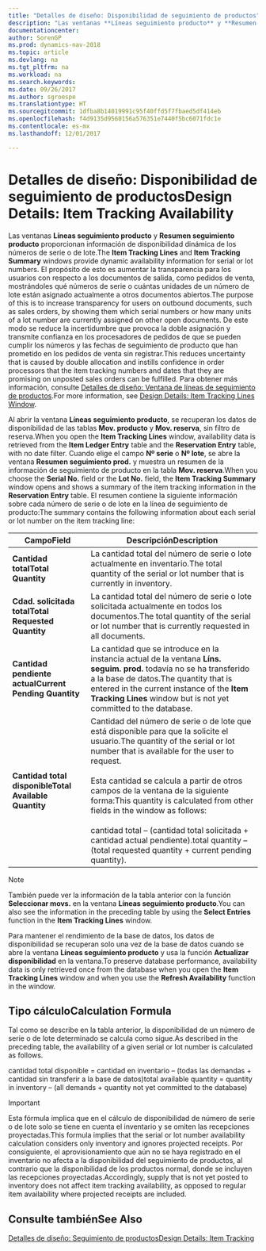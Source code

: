 ```yaml
---
title: "Detalles de diseño: Disponibilidad de seguimiento de productos"
description: "Las ventanas **Líneas seguimiento producto** y **Resumen seguimiento producto** proporcionan información de disponibilidad dinámica de los números de serie o de lote. El propósito de esto es aumentar la transparencia para los usuarios con respecto a los documentos de salida, como pedidos de venta, mostrándoles qué números de serie o cuántas unidades de un número de lote están asignado actualmente a otros documentos abiertos. De este modo se reduce la incertidumbre que provoca la doble asignación y transmite confianza en los procesadores de pedidos de que se pueden cumplir los números y las fechas de seguimiento de producto que han prometido en los pedidos de venta sin registrar."
documentationcenter: 
author: SorenGP
ms.prod: dynamics-nav-2018
ms.topic: article
ms.devlang: na
ms.tgt_pltfrm: na
ms.workload: na
ms.search.keywords: 
ms.date: 09/26/2017
ms.author: sgroespe
ms.translationtype: HT
ms.sourcegitcommit: 1dfba8b14019991c95f40ffd5f7fbaed5df414eb
ms.openlocfilehash: f4d9135d9560156a576351e7440f5bc6071fdc1e
ms.contentlocale: es-mx
ms.lasthandoff: 12/01/2017

---
```

# <a name="design-details-item-tracking-availability"></a><span data-ttu-id="654a2-105">Detalles de diseño: Disponibilidad de seguimiento de productos</span><span class="sxs-lookup"><span data-stu-id="654a2-105">Design Details: Item Tracking Availability</span></span>
<span data-ttu-id="654a2-106">Las ventanas **Líneas seguimiento producto** y **Resumen seguimiento producto** proporcionan información de disponibilidad dinámica de los números de serie o de lote.</span><span class="sxs-lookup"><span data-stu-id="654a2-106">The **Item Tracking Lines** and **Item Tracking Summary** windows provide dynamic availability information for serial or lot numbers.</span></span> <span data-ttu-id="654a2-107">El propósito de esto es aumentar la transparencia para los usuarios con respecto a los documentos de salida, como pedidos de venta, mostrándoles qué números de serie o cuántas unidades de un número de lote están asignado actualmente a otros documentos abiertos.</span><span class="sxs-lookup"><span data-stu-id="654a2-107">The purpose of this is to increase transparency for users on outbound documents, such as sales orders, by showing them which serial numbers or how many units of a lot number are currently assigned on other open documents.</span></span> <span data-ttu-id="654a2-108">De este modo se reduce la incertidumbre que provoca la doble asignación y transmite confianza en los procesadores de pedidos de que se pueden cumplir los números y las fechas de seguimiento de producto que han prometido en los pedidos de venta sin registrar.</span><span class="sxs-lookup"><span data-stu-id="654a2-108">This reduces uncertainty that is caused by double allocation and instills confidence in order processors that the item tracking numbers and dates that they are promising on unposted sales orders can be fulfilled.</span></span> <span data-ttu-id="654a2-109">Para obtener más información, consulte [Detalles de diseño: Ventana de líneas de seguimiento de productos](design-details-item-tracking-lines-window.md).</span><span class="sxs-lookup"><span data-stu-id="654a2-109">For more information, see [Design Details: Item Tracking Lines Window](design-details-item-tracking-lines-window.md).</span></span>  

 <span data-ttu-id="654a2-110">Al abrir la ventana **Líneas seguimiento producto**, se recuperan los datos de disponibilidad de las tablas **Mov. producto** y **Mov. reserva**, sin filtro de reserva.</span><span class="sxs-lookup"><span data-stu-id="654a2-110">When you open the **Item Tracking Lines** window, availability data is retrieved from the **Item Ledger Entry** table and the **Reservation Entry** table, with no date filter.</span></span> <span data-ttu-id="654a2-111">Cuando elige el campo **Nº serie** o **Nº lote**, se abre la ventana **Resumen seguimiento prod.** y muestra un resumen de la información de seguimiento de producto en la tabla **Mov. reserva**.</span><span class="sxs-lookup"><span data-stu-id="654a2-111">When you choose the **Serial No.** field or the **Lot No.** field, the **Item Tracking Summary** window opens and shows a summary of the item tracking information in the **Reservation Entry** table.</span></span> <span data-ttu-id="654a2-112">El resumen contiene la siguiente información sobre cada número de serie o de lote en la línea de seguimiento de producto:</span><span class="sxs-lookup"><span data-stu-id="654a2-112">The summary contains the following information about each serial or lot number on the item tracking line:</span></span>  

|<span data-ttu-id="654a2-113">Campo</span><span class="sxs-lookup"><span data-stu-id="654a2-113">Field</span></span>|<span data-ttu-id="654a2-114">Descripción</span><span class="sxs-lookup"><span data-stu-id="654a2-114">Description</span></span>|  
|---------------------------------|---------------------------------------|  
|<span data-ttu-id="654a2-115">**Cantidad total**</span><span class="sxs-lookup"><span data-stu-id="654a2-115">**Total Quantity**</span></span>|<span data-ttu-id="654a2-116">La cantidad total del número de serie o lote actualmente en inventario.</span><span class="sxs-lookup"><span data-stu-id="654a2-116">The total quantity of the serial or lot number that is currently in inventory.</span></span>|  
|<span data-ttu-id="654a2-117">**Cdad. solicitada total**</span><span class="sxs-lookup"><span data-stu-id="654a2-117">**Total Requested Quantity**</span></span>|<span data-ttu-id="654a2-118">La cantidad total del número de serie o lote solicitada actualmente en todos los documentos.</span><span class="sxs-lookup"><span data-stu-id="654a2-118">The total quantity of the serial or lot number that is currently requested in all documents.</span></span>|  
|<span data-ttu-id="654a2-119">**Cantidad pendiente actual**</span><span class="sxs-lookup"><span data-stu-id="654a2-119">**Current Pending Quantity**</span></span>|<span data-ttu-id="654a2-120">La cantidad que se introduce en la instancia actual de la ventana **Líns. seguim. prod.** todavía no se ha transferido a la base de datos.</span><span class="sxs-lookup"><span data-stu-id="654a2-120">The quantity that is entered in the current instance of the **Item Tracking Lines** window but is not yet committed to the database.</span></span>|  
|<span data-ttu-id="654a2-121">**Cantidad total disponible**</span><span class="sxs-lookup"><span data-stu-id="654a2-121">**Total Available Quantity**</span></span>|<span data-ttu-id="654a2-122">Cantidad del número de serie o de lote que está disponible para que la solicite el usuario.</span><span class="sxs-lookup"><span data-stu-id="654a2-122">The quantity of the serial or lot number that is available for the user to request.</span></span><br /><br /> <span data-ttu-id="654a2-123">Esta cantidad se calcula a partir de otros campos de la ventana de la siguiente forma:</span><span class="sxs-lookup"><span data-stu-id="654a2-123">This quantity is calculated from other fields in the window as follows:</span></span><br /><br /> <span data-ttu-id="654a2-124">cantidad total – (cantidad total solicitada + cantidad actual pendiente).</span><span class="sxs-lookup"><span data-stu-id="654a2-124">total quantity – (total requested quantity + current pending quantity).</span></span>|  

> [!NOTE]  
>  <span data-ttu-id="654a2-125">También puede ver la información de la tabla anterior con la función **Seleccionar movs.** en la ventana **Líneas seguimiento producto**.</span><span class="sxs-lookup"><span data-stu-id="654a2-125">You can also see the information in the preceding table by using the **Select Entries** function in the **Item Tracking Lines** window.</span></span>  

 <span data-ttu-id="654a2-126">Para mantener el rendimiento de la base de datos, los datos de disponibilidad se recuperan solo una vez de la base de datos cuando se abre la ventana **Líneas seguimiento producto** y usa la función **Actualizar disponibilidad** en la ventana.</span><span class="sxs-lookup"><span data-stu-id="654a2-126">To preserve database performance, availability data is only retrieved once from the database when you open the **Item Tracking Lines** window and when you use the **Refresh Availability** function in the window.</span></span>  

## <a name="calculation-formula"></a><span data-ttu-id="654a2-127">Tipo cálculo</span><span class="sxs-lookup"><span data-stu-id="654a2-127">Calculation Formula</span></span>  
 <span data-ttu-id="654a2-128">Tal como se describe en la tabla anterior, la disponibilidad de un número de serie o de lote determinado se calcula como sigue.</span><span class="sxs-lookup"><span data-stu-id="654a2-128">As described in the preceding table, the availability of a given serial or lot number is calculated as follows.</span></span>  

 <span data-ttu-id="654a2-129">cantidad total disponible = cantidad en inventario – (todas las demandas + cantidad sin transferir a la base de datos)</span><span class="sxs-lookup"><span data-stu-id="654a2-129">total available quantity = quantity in inventory – (all demands + quantity not yet committed to the database)</span></span>  

> [!IMPORTANT]  
>  <span data-ttu-id="654a2-130">Esta fórmula implica que en el cálculo de disponibilidad de número de serie o de lote solo se tiene en cuenta el inventario y se omiten las recepciones proyectadas.</span><span class="sxs-lookup"><span data-stu-id="654a2-130">This formula implies that the serial or lot number availability calculation considers only inventory and ignores projected receipts.</span></span> <span data-ttu-id="654a2-131">Por consiguiente, el aprovisionamiento que aún no se haya registrado en el inventario no afecta a la disponibilidad del seguimiento de productos, al contrario que la disponibilidad de los productos normal, donde se incluyen las recepciones proyectadas.</span><span class="sxs-lookup"><span data-stu-id="654a2-131">Accordingly, supply that is not yet posted to inventory does not affect item tracking availability, as opposed to regular item availability where projected receipts are included.</span></span>  

## <a name="see-also"></a><span data-ttu-id="654a2-132">Consulte también</span><span class="sxs-lookup"><span data-stu-id="654a2-132">See Also</span></span>  
 [<span data-ttu-id="654a2-133">Detalles de diseño: Seguimiento de productos</span><span class="sxs-lookup"><span data-stu-id="654a2-133">Design Details: Item Tracking</span></span>](design-details-item-tracking.md)

